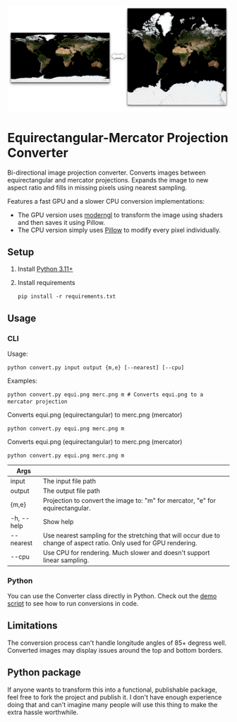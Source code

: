 ![](img/preview.png)

# Equirectangular-Mercator Projection Converter

Bi-directional image projection converter. Converts images between equirectangular and mercator projections. Expands the image to new aspect ratio and fills in missing pixels using nearest sampling.

Features a fast GPU and a slower CPU conversion implementations:

- The GPU version uses [moderngl](https://github.com/moderngl/moderngl) to transform the image using shaders and then saves it using Pillow.
- The CPU version simply uses [Pillow](https://github.com/python-pillow/Pillow) to modify every pixel individually.

## Setup

1. Install [Python 3.11+](https://www.python.org/downloads/)

1. Install requirements
    ```
    pip install -r requirements.txt
    ```

## Usage

### CLI

Usage:
```shell
python convert.py input output {m,e} [--nearest] [--cpu]
```

Examples:

```shell
python convert.py equi.png merc.png m # Converts equi.png to a mercator projection
```

Converts equi.png (equirectangular) to merc.png (mercator)

```shell
python convert.py equi.png merc.png m
```

Converts equi.png (equirectangular) to merc.png (mercator)

```shell
python convert.py equi.png merc.png m
```

| Args | |
| --- | --- |
| input | The input file path |
| output | The output file path |
| {m,e} | Projection to convert the image to: "m" for mercator, "e" for equirectangular. |
| -h, --help | Show help |
| --nearest | Use nearest sampling for the stretching that will occur due to change of aspect ratio. Only used for GPU rendering. |
| --cpu | Use CPU for rendering. Much slower and doesn't support linear sampling. |

### Python

You can use the Converter class directly in Python. Check out the [demo script](demo.py) to see how to run conversions in code.

## Limitations

The conversion process can't handle longitude angles of 85+ degress well. Converted images may display issues around the top and bottom borders.

## Python package

If anyone wants to transform this into a functional, publishable package, feel free to fork the project and publish it. I don't have enough experience doing that and can't imagine many people will use this thing to make the extra hassle worthwhile.
